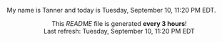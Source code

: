 My name is Tanner and today is Tuesday, September 10, 11:20 PM EDT.

<p align="center">This <i>README</i> file is generated <b>every 3 hours</b>!</br>Last refresh: Tuesday, September 10, 11:20 PM EDT<br /></p>
